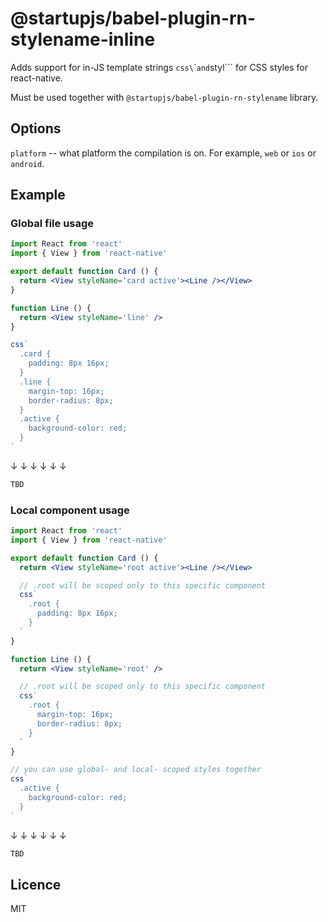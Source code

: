 # @startupjs/babel-plugin-rn-stylename-inline

Adds support for in-JS template strings `css\`\`` and `styl\`\``
for CSS styles for react-native.

Must be used together with `@startupjs/babel-plugin-rn-stylename` library.

## Options

`platform` -- what platform the compilation is on. For example, `web` or `ios` or `android`.

## Example

### Global file usage

```jsx
import React from 'react'
import { View } from 'react-native'

export default function Card () {
  return <View styleName='card active'><Line /></View>
}

function Line () {
  return <View styleName='line' />
}

css`
  .card {
    padding: 8px 16px;
  }
  .line {
    margin-top: 16px;
    border-radius: 8px;
  }
  .active {
    background-color: red;
  }
`
```

↓ ↓ ↓ ↓ ↓ ↓

```jsx
TBD
```

### Local component usage

```jsx
import React from 'react'
import { View } from 'react-native'

export default function Card () {
  return <View styleName='root active'><Line /></View>

  // .root will be scoped only to this specific component
  css`
    .root {
      padding: 8px 16px;
    }
  `
}

function Line () {
  return <View styleName='root' />

  // .root will be scoped only to this specific component
  css`
    .root {
      margin-top: 16px;
      border-radius: 8px;
    }
  `
}

// you can use global- and local- scoped styles together
css`
  .active {
    background-color: red;
  }
`
```

↓ ↓ ↓ ↓ ↓ ↓

```jsx
TBD
```

## Licence

MIT
